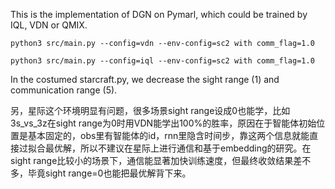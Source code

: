 This is the implementation of DGN on Pymarl, which could be trained by IQL, VDN or QMIX.

```
python3 src/main.py --config=vdn --env-config=sc2 with comm_flag=1.0
```

```
python3 src/main.py --config=iql --env-config=sc2 with comm_flag=1.0
```

In the costumed starcraft.py, we decrease the sight range (1) and communication range (5).


另，星际这个环境明显有问题，很多场景sight range设成0也能学，比如3s_vs_3z在sight range为0时用VDN能学出100%的胜率，原因在于智能体初始位置是基本固定的，obs里有智能体的id，rnn里隐含时间步，靠这两个信息就能直接过拟合最优解，所以不建议在星际上进行通信和基于embedding的研究。在sight range比较小的场景下，通信能显著加快训练速度，但最终收敛结果差不多，毕竟sight range=0也能把最优解背下来。
